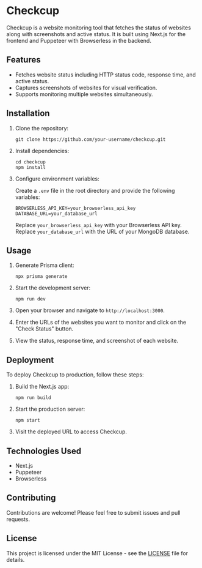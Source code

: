 # Checkcup

Checkcup is a website monitoring tool that fetches the status of websites along with screenshots and active status. It is built using Next.js for the frontend and Puppeteer with Browserless in the backend.

## Features

- Fetches website status including HTTP status code, response time, and active status.
- Captures screenshots of websites for visual verification.
- Supports monitoring multiple websites simultaneously.

## Installation

1. Clone the repository:

   ```
   git clone https://github.com/your-username/checkcup.git
   ```

2. Install dependencies:

   ```
   cd checkcup
   npm install
   ```

3. Configure environment variables:

   Create a `.env` file in the root directory and provide the following variables:

   ```
   BROWSERLESS_API_KEY=your_browserless_api_key
   DATABASE_URL=your_database_url
   ```

   Replace `your_browserless_api_key` with your Browserless API key.
   Replace `your_database_url` with the URL of your MongoDB database.

## Usage

1. Generate Prisma client:

   ```
   npx prisma generate
   ```

2. Start the development server:

   ```
   npm run dev
   ```

3. Open your browser and navigate to `http://localhost:3000`.

4. Enter the URLs of the websites you want to monitor and click on the "Check Status" button.

5. View the status, response time, and screenshot of each website.

## Deployment

To deploy Checkcup to production, follow these steps:

1. Build the Next.js app:

   ```
   npm run build
   ```

2. Start the production server:

   ```
   npm start
   ```

3. Visit the deployed URL to access Checkcup.

## Technologies Used

- Next.js
- Puppeteer
- Browserless

## Contributing

Contributions are welcome! Please feel free to submit issues and pull requests.

## License

This project is licensed under the MIT License - see the [LICENSE](LICENSE) file for details.
